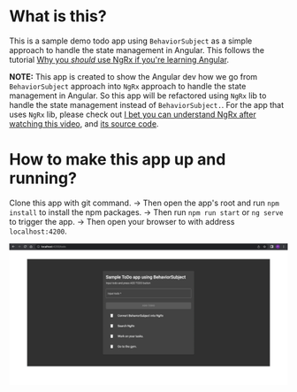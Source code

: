 # What is this?

This is a sample demo todo app using `BehaviorSubject` as a simple approach to handle the state management in Angular. This follows the tutorial [Why you *should* use NgRx if you're learning Angular](https://www.youtube.com/watch?v=B3KJvoyQUdE).

**NOTE:** This app is created to show the Angular dev how we go from `BehaviorSubject` approach into `NgRx` approach to handle the state management in Angular. So this app will be refactored using `NgRx` lib to handle the state management instead of `BehaviorSubject.`. For the app that uses `NgRx` lib, please check out [I bet you can understand NgRx after watching this video](https://www.youtube.com/watch?v=kx0VTgTtSBg), and [its source code](https://bitbucket.org/mipela-product-team/sample-todo-app-using-ngrx/src/master/).

# How to make this app up and running?

Clone this app with git command. -> Then open the app's root and run `npm install` to install the npm packages. -> Then run `npm run start` or `ng serve` to trigger the app. -> Then open your browser to with address `localhost:4200`.

<img src="demo.png" alt="todo-app"/>